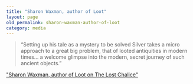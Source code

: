 ```yaml
---
title: "Sharon Waxman, author of Loot"
layout: page
old_permalink: sharon-waxman-author-of-loot
category: media
---
```

> “Setting up his tale as a mystery to be solved Silver takes a micro approach to a great big problem, that of looted antiquities in modern times... a welcome glimpse into the modern, secret journey of such ancient objects.”

["Sharon Waxman, author of Loot on The Lost Chalice"](http://sharonwaxman.typepad.com/loot/2009/04/vernon-silver-takes-on-giacomo-medici-.html)
